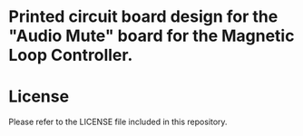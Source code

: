 #  Printed circuit board design for the "Audio Mute" board for the Magnetic Loop Controller.

#  License

Please refer to the LICENSE file included in this repository.